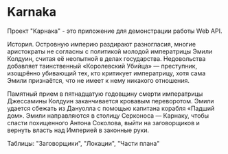 # Karnaka
Проект "Карнака" - это приложение для демонстрации работы Web API.

История.
Островную империю раздирают разногласия, многие аристократы не согласны с политикой молодой императрицы Эмили Колдуин, 
считая её неопытной в делах государства. 
Недовольства добавляет таинственный «Королевский Убийца» — преступник, изощрённо убивающий тех, кто критикует императрицу, 
хотя сама Эмили признаётся, что не имеет к нему никакого отношения.

Памятный прием в пятнадцатую годовщину смерти императрицы Джессамины Колдуин 
заканчивается кровавым переворотом. Эмили удается сбежать из Дануолла с помощью капитана корабля «Падший дом». 
Эмили направляются в столицу Серконоса — Карнаку, чтобы спасти похищенного Антона Соколова, 
выйти на заговорщиков и вернуть власть над Империей в законные руки.

Таблицы: "Заговорщики", "Локации", "Части плана"
